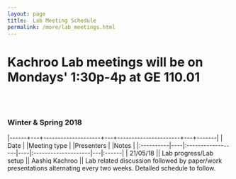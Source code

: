 ```yaml
---
layout: page
title:  Lab Meeting Schedule
permalink: /more/lab_meetings.html
---
```


# Kachroo Lab meetings will be on Mondays' 1:30p-4p at GE 110.01
<br><br>

### Winter & Spring 2018

|------+---+--------------------+---+----------------------+---+-------|
| Date      |             |Meeting type        |            |Presenters |                   |Notes      |
|:----------|----|:------------------|----|:--------------------|---|:------|
| 21/05/18      ||      Lab progress/Lab setup   ||    Aashiq Kachroo      || Lab related discussion followed by paper/work presentations alternating every two weeks. Detailed schedule to follow.

